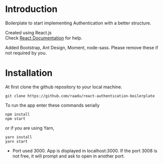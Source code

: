 # Introduction
Boilerplate to start implementing Authentication with a better structure.<br/>

Created using React.js <br/>
Check [React Documentation](https://reactjs.org/docs/getting-started.html) for help.<br/>

Added Bootstrap, Ant Design, Moment, node-sass. Please remove these if not required by you.<br/>

# Installation 
At first clone the github repository to your local machine. 
```
git clone https://github.com/raadu/react-authentication-boilerplate
```

To run the app enter these commands serially
```
npm install
npm start
```
or if you are using Yarn,

```
yarn install
yarn start
```

* Port used 3000. App is displayed in localhost:3000. If the port 3008 is not free, it will prompt and ask to open in another port.
